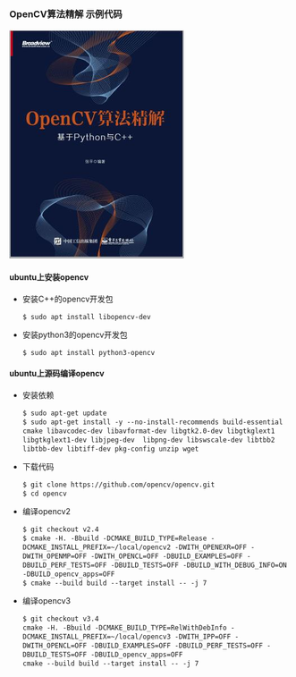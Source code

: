 ### OpenCV算法精解 示例代码

![封面](cover.jpg)

#### ubuntu上安装opencv

- 安装C++的opencv开发包
    ```
    $ sudo apt install libopencv-dev 
    ```

- 安装python3的opencv开发包
    ```
    $ sudo apt install python3-opencv
    ```


#### ubuntu上源码编译opencv

- 安装依赖
    ```
    $ sudo apt-get update
    $ sudo apt-get install -y --no-install-recommends build-essential cmake libavcodec-dev libavformat-dev libgtk2.0-dev libgtkglext1 libgtkglext1-dev libjpeg-dev  libpng-dev libswscale-dev libtbb2 libtbb-dev libtiff-dev pkg-config unzip wget
    ```

- 下载代码
    ```
    $ git clone https://github.com/opencv/opencv.git
    $ cd opencv
    ```

- 编译opencv2
    ```
    $ git checkout v2.4
    $ cmake -H. -Bbuild -DCMAKE_BUILD_TYPE=Release -DCMAKE_INSTALL_PREFIX=~/local/opencv2 -DWITH_OPENEXR=OFF -DWITH_OPENMP=OFF -DWITH_OPENCL=OFF -DBUILD_EXAMPLES=OFF -DBUILD_PERF_TESTS=OFF -DBUILD_TESTS=OFF -DBUILD_WITH_DEBUG_INFO=ON -DBUILD_opencv_apps=OFF
    $ cmake --build build --target install -- -j 7
    ```

- 编译opencv3
    ```
    $ git checkout v3.4
    cmake -H. -Bbuild -DCMAKE_BUILD_TYPE=RelWithDebInfo -DCMAKE_INSTALL_PREFIX=~/local/opencv3 -DWITH_IPP=OFF -DWITH_OPENCL=OFF -DBUILD_EXAMPLES=OFF -DBUILD_PERF_TESTS=OFF -DBUILD_TESTS=OFF -DBUILD_opencv_apps=OFF
    cmake --build build --target install -- -j 7
    ```
